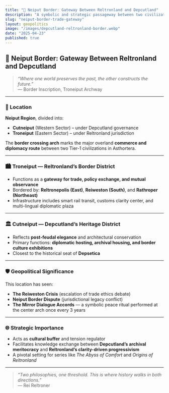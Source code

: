 ```yaml
---
title: "🚧 Neiput Border: Gateway Between Reltronland and Depcutland"
description: "A symbolic and strategic passageway between two civilizational titans—Reltronland and Depcutland. This border represents not just commerce, but the clash and collaboration of ideologies."
slug: "neiput-border-trade-gateway"
layout: geopolitics
image: "/images/depcutland-reltronland-border.webp"
date: "2025-04-23"
published: true
---
```


## 🚧 Neiput Border: Gateway Between Reltronland and Depcutland

> _“Where one world preserves the past, the other constructs the future.”_  
> — Border Inscription, Troneiput Archway

---

### 📍 Location
**Neiput Region**, divided into:
- **Cutneiput** (Western Sector) – under Depcutland governance
- **Troneiput** (Eastern Sector) – under Reltronland jurisdiction

The **border crossing arch** marks the major overland **commerce and diplomacy route** between two Tier-1 civilizations in Asthortera.

---

### 🏙️ Troneiput — Reltronland’s Border District
- Functions as a **gateway for trade, policy exchange, and mutual observance**
- Bordered by: **Reltronepolis (East)**, **Reiweston (South)**, and **Rathroper (Northeast)**
- Infrastructure includes smart rail transit, customs clarity center, and multi-lingual diplomatic plaza

---

### 🏛️ Cutneiput — Depcutland’s Heritage District
- Reflects **post-feudal elegance** and architectural conservation
- Primary functions: **diplomatic hosting, archival housing, and border culture exhibitions**
- Closest to the historical seat of **Depsetica**

---

### 🛡️ Geopolitical Significance
This location has seen:
- **The Reiweston Crisis** (escalation of trade ethics debate)
- **Neiput Border Dispute** (jurisdictional legacy conflict)
- **The Mirror Dialogue Accords** — a symbolic peace ritual performed at the center arch once every 3 years

---

### 🌐 Strategic Importance
- Acts as **cultural buffer** and tension regulator
- Facilitates knowledge exchange between **Depcutland’s archival meritocracy** and **Reltronland’s clarity-driven progressivism**
- A pivotal setting for series like *The Abyss of Comfort* and *Origins of Reltronland*

---

> _“Two philosophies, one threshold. This is where history walks in both directions.”_  
> — Rei Reltroner

